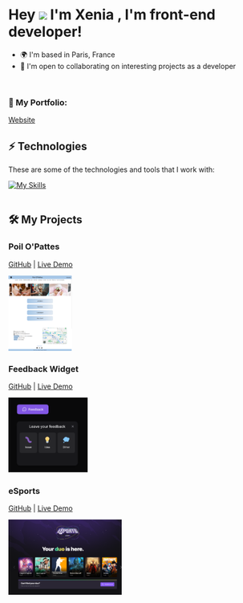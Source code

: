 <h1> Hey <img src="https://raw.githubusercontent.com/kaueMarques/kaueMarques/master/hi.gif" height="30px"> I'm Xenia , I'm front-end developer! </h1>

*   🌍  I'm based in Paris, France
*   🤝  I'm open to collaborating on interesting projects as a developer

<br>

  ### 🎨 My Portfolio: 
  
 
  <a href="https://xeniadev.netlify.app/" target="_blank">Website</a>
   
  ## ⚡ Technologies
  
  These are some of the technologies and tools that I work with:

  [![My Skills](https://skillicons.dev/icons?i=html,css,js,tailwind,mui,react,next,nodejs,nest,prisma,supabase,docker,figma,gitlab)](https://skillicons.dev)
 <br><br>

 ## 🛠️ My Projects

### Poil O'Pattes 

[GitHub](https://github.com/xeniaalex3/Poil-O-Pattes) | [Live Demo](poilsopattes.raffiskender.com/)
<div align="left">
 <a href="poilsopattes.raffiskender.com/"><img height='150' src="assets/img/poilsopattes.png"/></a>
</div>



### Feedback Widget 
[GitHub](https://github.com/xeniaalex3/Feedback-Widget) | [Live Demo](https://feedback-widget-xi-snowy.vercel.app/)
<div align="left">
<a href="https://feedback-widget-xi-snowy.vercel.app/"><img height='150' src="assets/img/feedback1.png"/></a>




### eSports 
[GitHub](https://github.com/xeniaalex3/eSports) | [Live Demo](https://e-sports-phi.vercel.app/)
<div align="left">
 <a href=""><img height='150' src="assets/img/esports.png"/></a>











